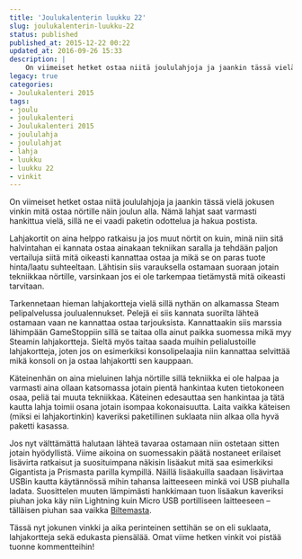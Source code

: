 ```yaml
---
title: 'Joulukalenterin luukku 22'
slug: joulukalenterin-luukku-22
status: published
published_at: 2015-12-22 00:22
updated_at: 2016-09-26 15:33
description: |
    On viimeiset hetket ostaa niitä joululahjoja ja jaankin tässä vielä jokusen vinkin mitä ostaa nörtille näin joulun alla. Nämä lahjat saat varmasti hankittua vielä, sillä ne ei vaadi paketin odottelua ja hakua postista.
legacy: true
categories:
- Joulukalenteri 2015
tags:
- joulu
- joulukalenteri
- Joulukalenteri 2015
- joululahja
- joululahjat
- lahja
- luukku
- luukku 22
- vinkit
---
```


<p>On viimeiset hetket ostaa niitä joululahjoja ja jaankin tässä vielä jokusen vinkin mitä ostaa nörtille näin joulun alla. Nämä lahjat saat varmasti hankittua vielä, sillä ne ei vaadi paketin odottelua ja hakua postista.</p>
<p>Lahjakortit on aina helppo ratkaisu ja jos muut nörtit on kuin, minä niin sitä halvintahan ei kannata ostaa ainakaan tekniikan saralla ja tehdään paljon vertailuja siitä mitä oikeasti kannattaa ostaa ja mikä se on paras tuote hinta/laatu suhteeltaan. Lähtisin siis varauksella ostamaan suoraan jotain tekniikkaa nörtille, varsinkaan jos ei ole tarkempaa tietämystä mitä oikeasti tarvitaan.</p>
<p>Tarkennetaan hieman lahjakortteja vielä sillä nythän on alkamassa Steam pelipalvelussa joulualennukset. Pelejä ei siis kannata suorilta lähteä ostamaan vaan ne kannattaa ostaa tarjouksista. Kannattaakin siis marssia lähimpään GameStoppiin sillä se taitaa olla ainut paikka suomessa mikä myy Steamin lahjakortteja. Sieltä myös taitaa saada muihin pelialustoille lahjakortteja, joten jos on esimerkiksi konsolipelaajia niin kannattaa selvittää mikä konsoli on ja ostaa lahjakortti sen kauppaan.</p>
<p>Käteinenhän on aina mieluinen lahja nörtille sillä tekniikka ei ole halpaa ja varmasti aina ollaan katsomassa jotain pientä hankintaa kuten tietokoneen osaa, peliä tai muuta tekniikkaa. Käteinen edesauttaa sen hankintaa ja tätä kautta lahja toimii osana jotain isompaa kokonaisuutta. Laita vaikka käteisen (miksi ei lahjakortinkin) kaveriksi paketillinen suklaata niin alkaa olla hyvä paketti kasassa.</p>
<p>Jos nyt välttämättä halutaan lähteä tavaraa ostamaan niin ostetaan sitten jotain hyödyllistä. Viime aikoina on suomessakin päätä nostaneet erilaiset lisävirta ratkaisut ja suosituimpana näkisin lisäakut mitä saa esimerkiksi Gigantista ja Prismasta parilla kympillä. Näillä lisäakuilla saadaan lisävirtaa USBin kautta käytännössä mihin tahansa laitteeseen minkä voi USB piuhalla ladata. Suosittelen muuten lämpimästi hankkimaan tuon lisäakun kaveriksi piuhan joka käy niin Lightning kuin Micro USB portilliseen laitteeseen &#8211; tälläisen piuhan saa vaikka <a href="http://www.biltema.fi/fi/Toimisto---Tekniikka/Mobiililaitteet/Kaapelit-ja-laturit/Mikro-USB-kaapeli-Lightning-liittimella-2000036604/" target="_blank">Biltemasta</a>.</p>
<p>Tässä nyt jokunen vinkki ja aika perinteinen settihän se on eli suklaata, lahjakortteja sekä edukasta piensälää. Omat viime hetken vinkit voi pistää tuonne kommentteihin!</p>